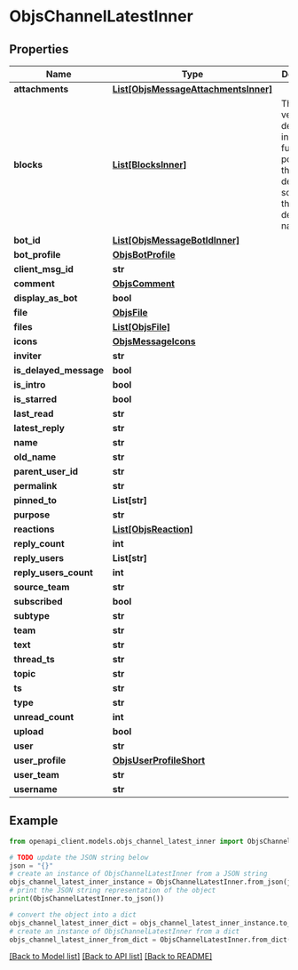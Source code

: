# ObjsChannelLatestInner


## Properties

Name | Type | Description | Notes
------------ | ------------- | ------------- | -------------
**attachments** | [**List[ObjsMessageAttachmentsInner]**](ObjsMessageAttachmentsInner.md) |  | [optional] 
**blocks** | [**List[BlocksInner]**](BlocksInner.md) | This is a very loose definition, in the future, we&#39;ll populate this with deeper schema in this definition namespace. | [optional] 
**bot_id** | [**List[ObjsMessageBotIdInner]**](ObjsMessageBotIdInner.md) |  | [optional] 
**bot_profile** | [**ObjsBotProfile**](ObjsBotProfile.md) |  | [optional] 
**client_msg_id** | **str** |  | [optional] 
**comment** | [**ObjsComment**](ObjsComment.md) |  | [optional] 
**display_as_bot** | **bool** |  | [optional] 
**file** | [**ObjsFile**](ObjsFile.md) |  | [optional] 
**files** | [**List[ObjsFile]**](ObjsFile.md) |  | [optional] 
**icons** | [**ObjsMessageIcons**](ObjsMessageIcons.md) |  | [optional] 
**inviter** | **str** |  | [optional] 
**is_delayed_message** | **bool** |  | [optional] 
**is_intro** | **bool** |  | [optional] 
**is_starred** | **bool** |  | [optional] 
**last_read** | **str** |  | [optional] 
**latest_reply** | **str** |  | [optional] 
**name** | **str** |  | [optional] 
**old_name** | **str** |  | [optional] 
**parent_user_id** | **str** |  | [optional] 
**permalink** | **str** |  | [optional] 
**pinned_to** | **List[str]** |  | [optional] 
**purpose** | **str** |  | [optional] 
**reactions** | [**List[ObjsReaction]**](ObjsReaction.md) |  | [optional] 
**reply_count** | **int** |  | [optional] 
**reply_users** | **List[str]** |  | [optional] 
**reply_users_count** | **int** |  | [optional] 
**source_team** | **str** |  | [optional] 
**subscribed** | **bool** |  | [optional] 
**subtype** | **str** |  | [optional] 
**team** | **str** |  | [optional] 
**text** | **str** |  | 
**thread_ts** | **str** |  | [optional] 
**topic** | **str** |  | [optional] 
**ts** | **str** |  | 
**type** | **str** |  | 
**unread_count** | **int** |  | [optional] 
**upload** | **bool** |  | [optional] 
**user** | **str** |  | [optional] 
**user_profile** | [**ObjsUserProfileShort**](ObjsUserProfileShort.md) |  | [optional] 
**user_team** | **str** |  | [optional] 
**username** | **str** |  | [optional] 

## Example

```python
from openapi_client.models.objs_channel_latest_inner import ObjsChannelLatestInner

# TODO update the JSON string below
json = "{}"
# create an instance of ObjsChannelLatestInner from a JSON string
objs_channel_latest_inner_instance = ObjsChannelLatestInner.from_json(json)
# print the JSON string representation of the object
print(ObjsChannelLatestInner.to_json())

# convert the object into a dict
objs_channel_latest_inner_dict = objs_channel_latest_inner_instance.to_dict()
# create an instance of ObjsChannelLatestInner from a dict
objs_channel_latest_inner_from_dict = ObjsChannelLatestInner.from_dict(objs_channel_latest_inner_dict)
```
[[Back to Model list]](../README.md#documentation-for-models) [[Back to API list]](../README.md#documentation-for-api-endpoints) [[Back to README]](../README.md)



